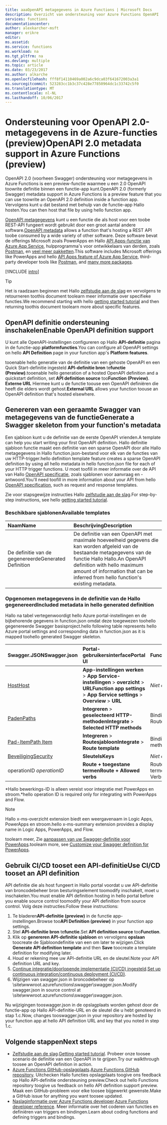 ```yaml
---
title: aaaOpenAPI metagegevens in Azure Functions | Microsoft Docs
description: Overzicht van ondersteuning voor Azure Functions OpenAPI
services: functions
documentationcenter: 
author: alexkarcher-msft
manager: erikre
editor: 
ms.assetid: 
ms.service: functions
ms.workload: na
ms.tgt_pltfrm: na
ms.devlang: multiple
ms.topic: article
ms.date: 03/23/2017
ms.author: alkarche
ms.openlocfilehash: fff8f14110469a002a6c9dca03f641672003a3a1
ms.sourcegitcommit: 523283cc1b3c37c428e77850964dc1c33742c5f0
ms.translationtype: MT
ms.contentlocale: nl-NL
ms.lasthandoff: 10/06/2017
---
```

# <a name="openapi-20-metadata-support-in-azure-functions-preview"></a><span data-ttu-id="47725-103">Ondersteuning voor OpenAPI 2.0-metagegevens in de Azure-functies (preview)</span><span class="sxs-lookup"><span data-stu-id="47725-103">OpenAPI 2.0 metadata support in Azure Functions (preview)</span></span>
<span data-ttu-id="47725-104">OpenAPI 2.0 (voorheen Swagger) ondersteuning voor metagegevens in Azure Functions is een preview-functie waarmee u een 2.0 OpenAPI toowrite definitie binnen een functie-app kunt.</span><span class="sxs-lookup"><span data-stu-id="47725-104">OpenAPI 2.0 (formerly Swagger) metadata support in Azure Functions is a preview feature that you can use toowrite an OpenAPI 2.0 definition inside a function app.</span></span> <span data-ttu-id="47725-105">Vervolgens kunt u dat bestand met behulp van de functie-app Hallo hosten.</span><span class="sxs-lookup"><span data-stu-id="47725-105">You can then host that file by using hello function app.</span></span>

<span data-ttu-id="47725-106">[OpenAPI metagegevens](http://swagger.io/) kunt u een functie die als host voor een toobe REST-API fungeert wordt gebruikt door een groot aantal andere software.</span><span class="sxs-lookup"><span data-stu-id="47725-106">[OpenAPI metadata](http://swagger.io/) allows a function that's hosting a REST API toobe consumed by a wide variety of other software.</span></span> <span data-ttu-id="47725-107">Deze software bevat de offerings Microsoft zoals PowerApps en Hallo [API Apps-functie van Azure App Service](https://docs.microsoft.com/azure/app-service-api/app-service-api-dotnet-get-started#a-idcodegena-generate-client-code-for-the-data-tier), hulpprogramma's voor ontwikkelaars van derden, zoals [Postman](https://www.getpostman.com/docs/importing_swagger), en [veel meer pakketten](http://swagger.io/tools/).</span><span class="sxs-lookup"><span data-stu-id="47725-107">This software includes Microsoft offerings like PowerApps and hello [API Apps feature of Azure App Service](https://docs.microsoft.com/azure/app-service-api/app-service-api-dotnet-get-started#a-idcodegena-generate-client-code-for-the-data-tier), third-party developer tools like [Postman](https://www.getpostman.com/docs/importing_swagger), and [many more packages](http://swagger.io/tools/).</span></span>

[!INCLUDE [intro](../../includes/functions-bindings-intro.md)]

>[!TIP]
><span data-ttu-id="47725-108">Het is raadzaam beginnen met Hallo [zelfstudie aan de slag](./functions-api-definition-getting-started.md) en vervolgens te retourneren toothis document toolearn meer informatie over specifieke functies.</span><span class="sxs-lookup"><span data-stu-id="47725-108">We recommend starting with hello [getting started tutorial](./functions-api-definition-getting-started.md) and then returning toothis document toolearn more about specific features.</span></span>

## <span data-ttu-id="47725-109"><a name="enable"></a>OpenAPI definitie ondersteuning inschakelen</span><span class="sxs-lookup"><span data-stu-id="47725-109"><a name="enable"></a>Enable OpenAPI definition support</span></span>
<span data-ttu-id="47725-110">U kunt alle OpenAPI-instellingen configureren op Hallo **API-definitie** pagina in de functie-app **platformfuncties**.</span><span class="sxs-lookup"><span data-stu-id="47725-110">You can configure all OpenAPI settings on hello **API Definition** page in your function app's **Platform features**.</span></span>

<span data-ttu-id="47725-111">tooenable hello generatie van de definitie van een gehoste OpenAPI en een Quick Start-definitie ingesteld **API-definitie bron** te**functie (Preview)**.</span><span class="sxs-lookup"><span data-stu-id="47725-111">tooenable hello generation of a hosted OpenAPI definition and a quickstart definition, set **API definition source** too**Function (Preview)**.</span></span> <span data-ttu-id="47725-112">**Externe URL** Hiermee kunt u de functie toouse een OpenAPI definiëren die heeft die elders wordt gehost.</span><span class="sxs-lookup"><span data-stu-id="47725-112">**External URL** allows your function toouse an OpenAPI definition that's hosted elsewhere.</span></span>

## <span data-ttu-id="47725-113"><a name="generate-definition"></a>Genereren van een geraamte Swagger van metagegevens van de functie</span><span class="sxs-lookup"><span data-stu-id="47725-113"><a name="generate-definition"></a>Generate a Swagger skeleton from your function's metadata</span></span>
<span data-ttu-id="47725-114">Een sjabloon kunt u de definitie van de eerste OpenAPI vrienden.</span><span class="sxs-lookup"><span data-stu-id="47725-114">A template can help you start writing your first OpenAPI definition.</span></span> <span data-ttu-id="47725-115">Hallo definitie sjabloon functie maakt een definitie van een sparse OpenAPI door alle Hallo metagegevens in Hallo function.json-bestand voor elk van de functies van uw HTTP-trigger.</span><span class="sxs-lookup"><span data-stu-id="47725-115">hello definition template feature creates a sparse OpenAPI definition by using all hello metadata in hello function.json file for each of your HTTP trigger functions.</span></span> <span data-ttu-id="47725-116">U moet toofill in meer informatie over de API van Hallo [OpenAPI specificatie](http://swagger.io/specification/), zoals sjablonen voor aanvraag en -antwoord.</span><span class="sxs-lookup"><span data-stu-id="47725-116">You'll need toofill in more information about your API from hello [OpenAPI specification](http://swagger.io/specification/), such as request and response templates.</span></span>

<span data-ttu-id="47725-117">Zie voor stapsgewijze instructies Hallo [zelfstudie aan de slag](./functions-api-definition-getting-started.md).</span><span class="sxs-lookup"><span data-stu-id="47725-117">For step-by-step instructions, see hello [getting started tutorial](./functions-api-definition-getting-started.md).</span></span>

### <span data-ttu-id="47725-118"><a name="templates"></a>Beschikbare sjablonen</span><span class="sxs-lookup"><span data-stu-id="47725-118"><a name="templates"></a>Available templates</span></span>

|<span data-ttu-id="47725-119">Naam</span><span class="sxs-lookup"><span data-stu-id="47725-119">Name</span></span>| <span data-ttu-id="47725-120">Beschrijving</span><span class="sxs-lookup"><span data-stu-id="47725-120">Description</span></span> |
|:-----|:-----|
|<span data-ttu-id="47725-121">De definitie van de gegenereerde</span><span class="sxs-lookup"><span data-stu-id="47725-121">Generated Definition</span></span>|<span data-ttu-id="47725-122">De definitie van een OpenAPI met maximale hoeveelheid gegevens die kan worden afgeleid van de bestaande metagegevens van de functie Hallo Hallo.</span><span class="sxs-lookup"><span data-stu-id="47725-122">An OpenAPI definition with hello maximum amount of information that can be inferred from hello function's existing metadata.</span></span>|

### <span data-ttu-id="47725-123"><a name="quickstart-details"></a>Opgenomen metagegevens in de definitie van de Hallo gegenereerd</span><span class="sxs-lookup"><span data-stu-id="47725-123"><a name="quickstart-details"></a>Included metadata in hello generated definition</span></span>

<span data-ttu-id="47725-124">Hallo na tabel vertegenwoordigt hello Azure portal-instellingen en de bijbehorende gegevens in function.json omdat deze toegewezen toohello gegenereerde Swagger basisproject.</span><span class="sxs-lookup"><span data-stu-id="47725-124">hello following table represents hello Azure portal settings and corresponding data in function.json as it is mapped toohello generated Swagger skeleton.</span></span>

|<span data-ttu-id="47725-125">Swagger.JSON</span><span class="sxs-lookup"><span data-stu-id="47725-125">Swagger.json</span></span>|<span data-ttu-id="47725-126">Portal-gebruikersinterface</span><span class="sxs-lookup"><span data-stu-id="47725-126">Portal UI</span></span>|<span data-ttu-id="47725-127">Function.JSON</span><span class="sxs-lookup"><span data-stu-id="47725-127">Function.json</span></span>|
|:----|:-----|:-----|
|[<span data-ttu-id="47725-128">Host</span><span class="sxs-lookup"><span data-stu-id="47725-128">Host</span></span>](http://swagger.io/specification/#fixed-fields-15)|<span data-ttu-id="47725-129">**App-instellingen werken** > **App Service-instellingen** > **overzicht** > **URL**</span><span class="sxs-lookup"><span data-stu-id="47725-129">**Function app settings** > **App Service settings** > **Overview** > **URL**</span></span>|<span data-ttu-id="47725-130">*Niet aanwezig*</span><span class="sxs-lookup"><span data-stu-id="47725-130">*Not present*</span></span>
|[<span data-ttu-id="47725-131">Paden</span><span class="sxs-lookup"><span data-stu-id="47725-131">Paths</span></span>](http://swagger.io/specification/#paths-object-29)|<span data-ttu-id="47725-132">**Integreren** > **geselecteerd HTTP-methoden**</span><span class="sxs-lookup"><span data-stu-id="47725-132">**Integrate** > **Selected HTTP methods**</span></span>|<span data-ttu-id="47725-133">Bindingen: Route</span><span class="sxs-lookup"><span data-stu-id="47725-133">Bindings: Route</span></span>
|[<span data-ttu-id="47725-134">Pad-Item</span><span class="sxs-lookup"><span data-stu-id="47725-134">Path Item</span></span>](http://swagger.io/specification/#path-item-object-32)|<span data-ttu-id="47725-135">**Integreren** > **Routesjabloon**</span><span class="sxs-lookup"><span data-stu-id="47725-135">**Integrate** > **Route template**</span></span>|<span data-ttu-id="47725-136">Bindingen: methoden</span><span class="sxs-lookup"><span data-stu-id="47725-136">Bindings: Methods</span></span>
|[<span data-ttu-id="47725-137">Beveiliging</span><span class="sxs-lookup"><span data-stu-id="47725-137">Security</span></span>](http://swagger.io/specification/#security-scheme-object-112)|<span data-ttu-id="47725-138">**Sleutels**</span><span class="sxs-lookup"><span data-stu-id="47725-138">**Keys**</span></span>|<span data-ttu-id="47725-139">*Niet aanwezig*</span><span class="sxs-lookup"><span data-stu-id="47725-139">*Not present*</span></span>|
|<span data-ttu-id="47725-140">operationID *</span><span class="sxs-lookup"><span data-stu-id="47725-140">operationID*</span></span>|<span data-ttu-id="47725-141">**Route + toegestane termen**</span><span class="sxs-lookup"><span data-stu-id="47725-141">**Route + Allowed verbs**</span></span>|<span data-ttu-id="47725-142">Route + toegestane termen</span><span class="sxs-lookup"><span data-stu-id="47725-142">Route + Allowed Verbs</span></span>|

<span data-ttu-id="47725-143">\*Hallo bewerkings-ID is alleen vereist voor integratie met PowerApps en stroom.</span><span class="sxs-lookup"><span data-stu-id="47725-143">\*hello operation ID is required only for integrating with PowerApps and Flow.</span></span>
> [!NOTE]
> <span data-ttu-id="47725-144">Hallo x-ms-overzicht extension biedt een weergavenaam in Logic Apps, PowerApps en stroom.</span><span class="sxs-lookup"><span data-stu-id="47725-144">hello x-ms-summary extension provides a display name in Logic Apps, PowerApps, and Flow.</span></span>
>
> <span data-ttu-id="47725-145">toolearn meer, Zie [aanpassen van uw Swagger-definitie voor PowerApps](https://powerapps.microsoft.com/tutorials/customapi-how-to-swagger/).</span><span class="sxs-lookup"><span data-stu-id="47725-145">toolearn more, see [Customize your Swagger definition for PowerApps](https://powerapps.microsoft.com/tutorials/customapi-how-to-swagger/).</span></span>

## <span data-ttu-id="47725-146"><a name="CICD"></a>Gebruik CI/CD tooset een API-definitie</span><span class="sxs-lookup"><span data-stu-id="47725-146"><a name="CICD"></a>Use CI/CD tooset an API definition</span></span>

 <span data-ttu-id="47725-147">API definitie die als host fungeert in Hallo portal voordat u uw API-definitie van broncodebeheer bron besturingselement toomodify inschakelt, moet u inschakelen.</span><span class="sxs-lookup"><span data-stu-id="47725-147">You must enable API definition hosting in hello portal before you enable source control toomodify your API definition from source control.</span></span> <span data-ttu-id="47725-148">Volg deze instructies:</span><span class="sxs-lookup"><span data-stu-id="47725-148">Follow these instructions:</span></span>

1. <span data-ttu-id="47725-149">Te bladeren**API-definitie (preview)** in de functie app-instellingen.</span><span class="sxs-lookup"><span data-stu-id="47725-149">Browse too**API Definition (preview)** in your function app settings.</span></span>
  1. <span data-ttu-id="47725-150">Stel **API-definitie bron** te**functie**.</span><span class="sxs-lookup"><span data-stu-id="47725-150">Set **API definition source** too**Function**.</span></span>
  1. <span data-ttu-id="47725-151">Klik op **genereren API-definitie sjabloon** en vervolgens **opslaan** toocreate de Sjabloondefinitie van een om later te wijzigen.</span><span class="sxs-lookup"><span data-stu-id="47725-151">Click **Generate API definition template** and then **Save** toocreate a template definition for modifying later.</span></span>
  1. <span data-ttu-id="47725-152">Houd er rekening mee uw API-definitie URL en de sleutel.</span><span class="sxs-lookup"><span data-stu-id="47725-152">Note your API definition URL and key.</span></span>
1. <span data-ttu-id="47725-153">[Continue integratie/doorlopende implementatie (CI/CD) ingesteld](https://docs.microsoft.com/azure/azure-functions/functions-continuous-deployment#continuous-deployment-requirements).</span><span class="sxs-lookup"><span data-stu-id="47725-153">[Set up continuous integration/continuous deployment (CI/CD)](https://docs.microsoft.com/azure/azure-functions/functions-continuous-deployment#continuous-deployment-requirements).</span></span>
2. <span data-ttu-id="47725-154">Wijzigen van swagger.json in broncodebeheer op \site\wwwroot\.azurefunctions\swagger\swagger.json.</span><span class="sxs-lookup"><span data-stu-id="47725-154">Modify swagger.json in source control at \site\wwwroot\.azurefunctions\swagger\swagger.json.</span></span>

<span data-ttu-id="47725-155">Nu wijzigingen tooswagger.json in de opslagplaats worden gehost door de functie-app op Hallo API-definitie-URL en de sleutel die u hebt genoteerd in stap 1.c.</span><span class="sxs-lookup"><span data-stu-id="47725-155">Now, changes tooswagger.json in your repository are hosted by your function app at hello API definition URL and key that you noted in step 1.c.</span></span>

## <a name="next-steps"></a><span data-ttu-id="47725-156">Volgende stappen</span><span class="sxs-lookup"><span data-stu-id="47725-156">Next steps</span></span>
* <span data-ttu-id="47725-157">[Zelfstudie aan de slag](functions-api-definition-getting-started.md).</span><span class="sxs-lookup"><span data-stu-id="47725-157">[Getting started tutorial](functions-api-definition-getting-started.md).</span></span> <span data-ttu-id="47725-158">Probeer onze toosee scenario de definitie van een OpenAPI in te grijpen.</span><span class="sxs-lookup"><span data-stu-id="47725-158">Try our walkthrough toosee an OpenAPI definition in action.</span></span>
* <span data-ttu-id="47725-159">[Azure Functions GitHub-opslagplaats](https://github.com/Azure/Azure-Functions/).</span><span class="sxs-lookup"><span data-stu-id="47725-159">[Azure Functions GitHub repository](https://github.com/Azure/Azure-Functions/).</span></span> <span data-ttu-id="47725-160">Uitchecken Hallo functies opslagplaats toogive ons feedback op Hallo API-definitie ondersteuning preview.</span><span class="sxs-lookup"><span data-stu-id="47725-160">Check out hello Functions repository toogive us feedback on hello API definition support preview.</span></span> <span data-ttu-id="47725-161">Maak een GitHub-probleem voor elke toosee bijgewerkt gewenste.</span><span class="sxs-lookup"><span data-stu-id="47725-161">Make a GitHub issue for anything you want toosee updated.</span></span>
* <span data-ttu-id="47725-162">[Naslaginformatie over Azure Functions developer](functions-reference.md).</span><span class="sxs-lookup"><span data-stu-id="47725-162">[Azure Functions developer reference](functions-reference.md).</span></span> <span data-ttu-id="47725-163">Meer informatie over het coderen van functies en definiëren van triggers en bindingen.</span><span class="sxs-lookup"><span data-stu-id="47725-163">Learn about coding functions and defining triggers and bindings.</span></span>
